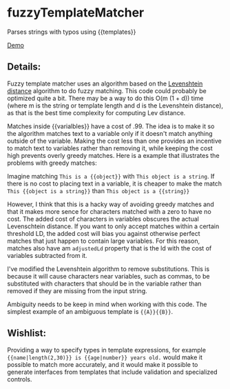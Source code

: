 fuzzyTemplateMatcher
====================

Parses strings with typos using {{templates}}

[Demo](http://nathanathan.github.io/fuzzyTemplateMatcher)

Details:
--------

Fuzzy template matcher uses an algorithm based on the
[Levenshtein distance](https://en.wikipedia.org/wiki/Levenshtein_distance)
algorithm to do fuzzy matching. 
This code could probably be optimized quite a bit. There may be a way to do this
O(m (1 + d)) time (where m is the string or template length and d is the Levenshtein distance),
as that is the best time complexity for computing Lev distance.

Matches inside {{varialbles}} have a cost of .99.
The idea is to make it so the algorithm matches text to a variable
only if it doesn't match anything outside of the variable.
Making the cost less than one provides an incentive to match text to variables rather than removing it,
while keeping the cost high prevents overly greedy matches.
Here is a example that illustrates the problems with greedy matches:

Imagine matching `This is a {{object}}` with `This object is a string`.
If there is no cost to placing text in a variable, it is cheaper to make the match
`This {{object is a string}}` than `This object is a {{string}}`

However, I think that this is a hacky way of avoiding greedy matches and
that it makes more sence for characters matched with a zero to have no cost.
The added cost of characters in variables obscures the actual Levenschtein
distance. If you want to only accept matches within a certain threshold LD,
the added cost will bias you against otherwise perfect matches that just
happen to contain large variables. For this reason, matches also have am
`adjustedLd` property that is the ld with the cost of variables subtracted from it.


I've modified the Levenshtein algorithm to remove substitutions.
This is because it will cause characters near variables, such as commas,
to be substituted with characters that should be in the variable rather than
removed if they are missing from the input string.

Ambiguity needs to be keep in mind when working with this code.
The simplest example of an ambiguous template is `{{A}}{{B}}`.

Wishlist:
---------
Providing a way to specify types in template expressions, for example
`{{name|length(2,30)}} is {{age|number}} years old.`
would make it possible to match more accurately, and it would make it possible
to generate interfaces from templates that include validation and specialized controls.
